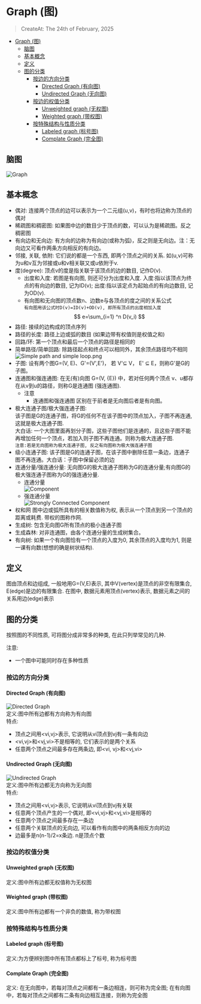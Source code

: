 # Graph (图)
> CreateAt: The 24th of February, 2025  

- [Graph (图)](#graph-图)
  - [脑图](#脑图)
  - [基本概念](#基本概念)
  - [定义](#定义)
  - [图的分类](#图的分类)
    - [按边的方向分类](#按边的方向分类)
      - [Directed Graph (有向图)](#directed-graph-有向图)
      - [Undirected Graph (无向图)](#undirected-graph-无向图)
    - [按边的权值分类](#按边的权值分类)
      - [Unweighted graph (无权图)](#unweighted-graph-无权图)
      - [Weighted graph (带权图)](#weighted-graph-带权图)
    - [按特殊结构与性质分类](#按特殊结构与性质分类)
      - [Labeled graph (标号图)](#labeled-graph-标号图)
      - [Complate Graph (完全图)](#complate-graph-完全图)

## 脑图
![Graph](./Resouces/definition.png)

## 基本概念
-   偶对: 连接两个顶点的边可以表示为一个二元组(u,v)，有时也将边称为顶点的偶对
-   稀疏图和稠密图: 如果图中边的数目少于顶点的数，可以认为是稀疏图。反之稠密图
-   有向边和无向边: 有方向的边称为有向边(或称为弧)，反之则是无向边。注：无向边又可看作两条方向相反的有向边。
-   邻接, 关联, 依附: 它们说的都是一个东西, 即两个顶点之间的关系. 如(u,v)可称为u和v互为邻接或u和v相关联又或u依附于v.
-   度(degree): 顶点v的度是指关联于该顶点的边的数目, 记作D(v).
    -   出度和入度: 若图是有向图, 则还可分为出度和入度. 入度:指以该顶点为终点的有向边的数目, 记为ID(v); 出度:指以该定点为起始点的有向边数目, 记为OD(v).
    -   有向图和无向图的顶点数n、边数e与各顶点的度之间的关系公式  
    `有向图用该公式时D(v)=ID(v)+OD(v), 即所有顶点的出度相加入度`
    $$
    e=\sum_{i=1} ^n D(v_i)
    $$
-   路径: 接续的边构成的顶点序列
-   路径的长度: 路径上边或弧的数目 (如果边带有权值则是权值之和)
-   回路/环: 第一个顶点和最后一个顶点的路径是相同的
-   简单路径/简单回路: 除路径起点和终点可以相同外，其余顶点路径均不相同
    ![Simple path and simple loop.png](./Resouces/Simple%20path%20and%20simple%20loop.png)
-   子图: 设有两个图G=(V, E)、G'=(V',E')， 若 V'⊆ V， E' ⊆ E，则称G'是G的子图。
-   连通图和强连通图: 在无(有)向图 G=(V, {E}) 中，若对任何两个顶点 v、u都存在从v到u的路径，则称G是连通图 (强连通图).
    -   注意 
        -   连通图和强连通图 区别在于前者是无向图后者是有向图。
-   极大连通子图/极大强连通子图:  
    该子图是G的连通子图，将G的任何不在该子图中的顶点加入，子图不再连通, 这就是极大连通子图.   
    大白话: 一个大图里面再划分子图，这些子图他们是连通的，且这些子图不能再增加任何一个顶点，若加入则子图不再连通。则称为极大连通子图.  
    `注意:若是无向图称为极大连通子图, 反之有向图称为极大强连通子图`
-   级小连通子图: 该子图是G的连通子图，在该子图中删除任意一条边，连通子图不再连通。大白话：子图中保留必须的边
-   连通分量/强连通分量: 无向图G的极大连通子图称为G的连通分量;有向图G的极大强连通子图称为G的强连通分量.
    -   连通分量  
    ![Component](./Resouces/Connected%20Component.png)
    -   强连通分量     
    ![Strongly Connected Component](./Resouces/Strongly%20Connected%20Component.png)
-   权和网
    图中边或弧所具有的相关数值称为权, 表示从一个顶点到另一个顶点的距离或耗费. 带权的图称作网.
-   生成树: 包含无向图G所有顶点的极小连通子图
-   生成森林: 对非连通图，由各个连通分量的生成树集合。
-   有向树: 如果一个有向图恰有一个顶点的入度为0, 其余顶点的入度均为1, 则是一课有向数(想想的确是树状结构).


## 定义
图由顶点和边组成, 一般地用G=(V,E)表示, 其中V(vertex)是顶点的非空有限集合, E(edge)是边的有限集合.
在图中, 数据元素用顶点(vertex)表示, 数据元素之间的关系用边(edge)表示


## 图的分类
按照图的不同性质, 可将图分成非常多的种类, 在此只列举常见的几种.  
 
注意:  
-   一个图中可能同时存在多种性质
   

### 按边的方向分类

#### Directed Graph (有向图)
![Directed Graph](./Resouces/Directed%20Graph.png)  
定义:图中所有边都有方向称为有向图  
特点:  
-   顶点之间用<vi,vj>表示, 它说明从vi顶点到vj有一条有向边
-   <vi,vj>和<vj,vi>不是相等的, 它们表示的是两个关系
-   任意两个顶点之间最多存在两条边, 即<vi, vj>和<vj,vi>

#### Undirected Graph (无向图)
![Undirected Graph](./Resouces/Undirected%20Graph.png)  
定义:图中所有边都无方向称为无向图  
特点:
-   顶点之间用<vi,vj>表示, 它说明从vi顶点到vj有关联
-   任意两个顶点产生的一个偶对, 即<vi,vj>和<vj,vi>是相等的
-   任意两个顶点之间最多存在一条边
-   任意两个关联顶点的无向边, 可以看作有向图中的两条相反方向的边
-   边最多是n(n-1)/2=x条边. n是顶点个数

### 按边的权值分类 
#### Unweighted graph (无权图) 
定义:图中所有边都无权值称为无权图
#### Weighted graph (带权图) 
定义:图中所有边都有一个非负的数值, 称为带权图

### 按特殊结构与性质分类
#### Labeled graph (标号图)
定义:为方便辨别图中所有顶点都标上了标号, 称为标号图
#### Complate Graph (完全图)
定义:
在无向图中，若每对顶点之间都有一条边相连，则可称为完全图; 在有向图中，若每对顶点之间都有二条有向边相互连接，则称为完全图

